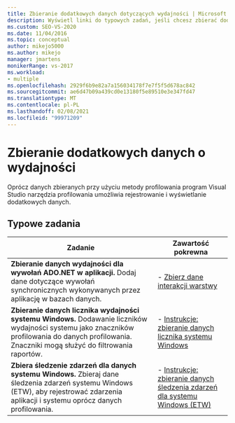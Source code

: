 ```yaml
---
title: Zbieranie dodatkowych danych dotyczących wydajności | Microsoft Docs
description: Wyświetl linki do typowych zadań, jeśli chcesz zbierać dodatkowe dane dotyczące wydajności w programie Visual Studio narzędzia profilowania.
ms.custom: SEO-VS-2020
ms.date: 11/04/2016
ms.topic: conceptual
author: mikejo5000
ms.author: mikejo
manager: jmartens
monikerRange: vs-2017
ms.workload:
- multiple
ms.openlocfilehash: 2929f6b9e82a7a156034178f7e7f5f5d678ac842
ms.sourcegitcommit: ae6d47b09a439cd0e13180f5e89510e3e347fd47
ms.translationtype: MT
ms.contentlocale: pl-PL
ms.lasthandoff: 02/08/2021
ms.locfileid: "99971209"
---
```

# <a name="collect-additional-performance-data"></a>Zbieranie dodatkowych danych o wydajności

Oprócz danych zbieranych przy użyciu metody profilowania program Visual Studio narzędzia profilowania umożliwia rejestrowanie i wyświetlanie dodatkowych danych.

## <a name="common-tasks"></a>Typowe zadania

|Zadanie|Zawartość pokrewna|
|----------|---------------------|
|**Zbieranie danych wydajności dla wywołań ADO.NET w aplikacji.** Dodaj dane dotyczące wywołań synchronicznych wykonywanych przez aplikację w bazach danych.|- [Zbierz dane interakcji warstwy](../profiling/collecting-tier-interaction-data.md)|
|**Zbieranie danych licznika wydajności systemu Windows.** Dodawanie liczników wydajności systemu jako znaczników profilowania do danych profilowania. Znaczniki mogą służyć do filtrowania raportów.|- [Instrukcje: zbieranie danych licznika systemu Windows](../profiling/how-to-collect-windows-counter-data.md)|
|**Zbiera śledzenie zdarzeń dla danych systemu Windows.** Zbieraj dane śledzenia zdarzeń systemu Windows (ETW), aby rejestrować zdarzenia aplikacji i systemu oprócz danych profilowania.|- [Instrukcje: zbieranie danych śledzenia zdarzeń dla systemu Windows (ETW)](../profiling/how-to-collect-event-tracing-for-windows-etw-data.md)|
